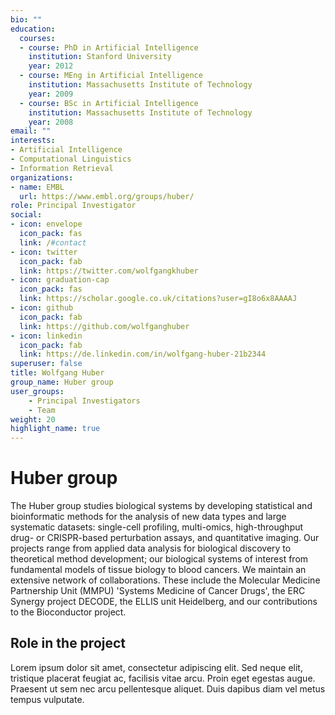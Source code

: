 ```yaml
---
bio: ""
education:
  courses:
  - course: PhD in Artificial Intelligence
    institution: Stanford University
    year: 2012
  - course: MEng in Artificial Intelligence
    institution: Massachusetts Institute of Technology
    year: 2009
  - course: BSc in Artificial Intelligence
    institution: Massachusetts Institute of Technology
    year: 2008
email: ""
interests:
- Artificial Intelligence
- Computational Linguistics
- Information Retrieval
organizations:
- name: EMBL
  url: https://www.embl.org/groups/huber/
role: Principal Investigator
social:
- icon: envelope
  icon_pack: fas
  link: /#contact
- icon: twitter
  icon_pack: fab
  link: https://twitter.com/wolfgangkhuber
- icon: graduation-cap
  icon_pack: fas
  link: https://scholar.google.co.uk/citations?user=gI8o6x8AAAAJ
- icon: github
  icon_pack: fab
  link: https://github.com/wolfganghuber
- icon: linkedin
  icon_pack: fab
  link: https://de.linkedin.com/in/wolfgang-huber-21b2344
superuser: false
title: Wolfgang Huber
group_name: Huber group
user_groups:
    - Principal Investigators
    - Team
weight: 20
highlight_name: true
---
```


# Huber group

The Huber group studies biological systems by developing statistical and bioinformatic methods for the analysis of new data types and large systematic datasets: single-cell profiling, multi-omics, high-throughput drug- or CRISPR-based perturbation assays, and quantitative imaging. Our projects range from applied data analysis for biological discovery to theoretical method development; our biological systems of interest from fundamental models of tissue biology to blood cancers. We maintain an extensive network of collaborations. These include the Molecular Medicine Partnership Unit (MMPU) 'Systems Medicine of Cancer Drugs', the ERC Synergy project DECODE, the ELLIS unit Heidelberg, and our contributions to the Bioconductor project.


## Role in the project

Lorem ipsum dolor sit amet, consectetur adipiscing elit. Sed neque elit, tristique placerat feugiat ac, facilisis vitae arcu. Proin eget egestas augue. Praesent ut sem nec arcu pellentesque aliquet. Duis dapibus diam vel metus tempus vulputate.
